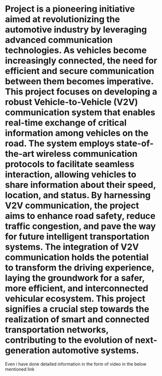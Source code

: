 # Project is a pioneering initiative aimed at revolutionizing the automotive industry by leveraging advanced communication technologies. As vehicles become increasingly connected, the need for efficient and secure communication between them becomes imperative. This project focuses on developing a robust Vehicle-to-Vehicle (V2V) communication system that enables real-time exchange of critical information among vehicles on the road. The system employs state-of-the-art wireless communication protocols to facilitate seamless interaction, allowing vehicles to share information about their speed, location, and status. By harnessing V2V communication, the project aims to enhance road safety, reduce traffic congestion, and pave the way for future intelligent transportation systems. The integration of V2V communication holds the potential to transform the driving experience, laying the groundwork for a safer, more efficient, and interconnected vehicular ecosystem. This project signifies a crucial step towards the realization of smart and connected transportation networks, contributing to the evolution of next-generation automotive systems.
Even i have done detailed information in the form of video in the below mentioned link
